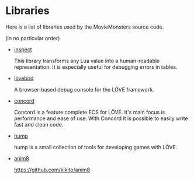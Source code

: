 # Libraries
Here is a list of libraries used by the MovieMonsters source code.

(in no particular order)

- [inspect](https://github.com/kikito/inspect.lua)

    This library transforms any Lua value into a human-readable representation. It is especially useful for debugging errors in tables.

- [lovebird](https://github.com/rxi/lovebird)

    A browser-based debug console for the LÖVE framework.

- [concord](https://github.com/Tjakka5/Concord)

    Concord is a feature complete ECS for LÖVE. It's main focus is performance and ease of use. With Concord it is possible to easily write fast and clean code.

- [hump](https://github.com/vrld/hump)

    hump is a small collection of tools for developing games with LÖVE.

- [anim8](https://github.com/kikito/anim8)

    https://github.com/kikito/anim8
